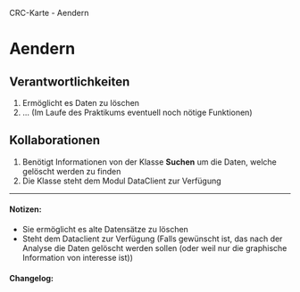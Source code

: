 CRC-Karte - Aendern

# Aendern
## Verantwortlichkeiten
<!-- Wissen, welches verwaltet und angeboten wird, Aktion die angeboten werden, öffentliche Leistung -->
<!-- "Walkthrough" -> Szenarien zur Anwendung des Systems -->
<!-- Nichts, was eine andere Klasse machen könnte -->
<!-- Die Sachen die die Klasse macht -> keiner anderen Klasse geben -->
<!-- zentrale Verantwortlichkeiten vs verteilt -->
1. Ermöglicht es Daten zu löschen
2. ... (Im Laufe des Praktikums eventuell noch nötige Funktionen)

## Kollaborationen
<!-- Kann die Klasse die Verantwortlichkeiten selbstädnig erfüllen? Was benötigt sie von welcher Klasse? -->
<!-- Was weiß die Klasse? Welche anderen Klassen benötigen die Informationen? -->
1. Benötigt Informationen von der Klasse **Suchen** um die Daten, welche gelöscht werden zu finden
2. Die Klasse steht dem Modul DataClient zur Verfügung

---
#### Notizen:
<!-- Hier Notizen zum Denkprozess, Hintergrundgedanken, Klarstellungen hinzufügen  -->
- Sie ermöglicht es alte Datensätze zu löschen
- Steht dem Dataclient zur Verfügung (Falls gewünscht ist, das nach der Analyse die Daten gelöscht werden sollen (oder weil nur die graphische Information von interesse ist))

#### Changelog:
<!-- Hier eventuelle Abänderungen dokumentieren -->
